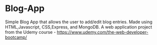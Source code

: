 # Blog-App
Simple Blog App that allows the user to add/edit blog entries. Made using HTML,Javascript, CSS,Express, and MongoDB.
A web application project from the Udemy course - https://www.udemy.com/the-web-developer-bootcamp/
